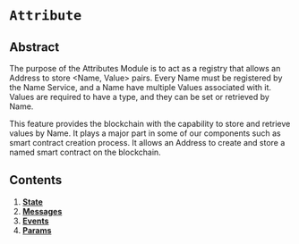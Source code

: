 # `Attribute`

## Abstract

The purpose of the Attributes Module is to act as a registry that allows an Address to store <Name, Value> pairs.
Every Name must be registered by the Name Service, and a Name have multiple Values associated with it. Values are required to have a type, and they can be set or retrieved by Name.

This feature provides the blockchain with the capability to store and retrieve values by Name. It plays a major
part in some of our components such as smart contract creation process. It allows an Address to create and store 
a named smart contract on the blockchain.

## Contents

1. **[State](01_state.md)**
1. **[Messages](02_messages.md)**
1. **[Events](03_events.md)**
1. **[Params](04_params.md)**
